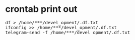 # crontab print out

<pre>
df > /home/***/devel_opment/.df.txt
ifconfig >> /home/***/devel_opment/.df.txt
telegram-send -f /home/***/devel_opment/.df.txt
</pre>                                                    
